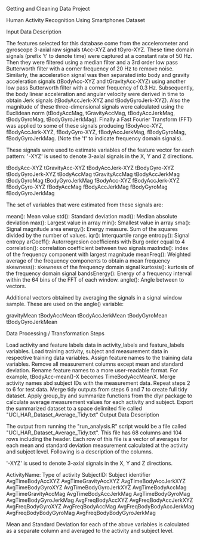 Getting and Cleaning Data Project

Human Activity Recognition Using Smartphones Dataset

Input Data Description

The features selected for this database come from the accelerometer and gyroscope 3-axial raw signals tAcc-XYZ and tGyro-XYZ. These time domain signals (prefix 't' to denote time) were captured at a constant rate of 50 Hz. Then they were filtered using a median filter and a 3rd order low pass Butterworth filter with a corner frequency of 20 Hz to remove noise. Similarly, the acceleration signal was then separated into body and gravity acceleration signals (tBodyAcc-XYZ and tGravityAcc-XYZ) using another low pass Butterworth filter with a corner frequency of 0.3 Hz. Subsequently, the body linear acceleration and angular velocity were derived in time to obtain Jerk signals (tBodyAccJerk-XYZ and tBodyGyroJerk-XYZ). Also the magnitude of these three-dimensional signals were calculated using the Euclidean norm (tBodyAccMag, tGravityAccMag, tBodyAccJerkMag, tBodyGyroMag, tBodyGyroJerkMag). Finally a Fast Fourier Transform (FFT) was applied to some of these signals producing fBodyAcc-XYZ, fBodyAccJerk-XYZ, fBodyGyro-XYZ, fBodyAccJerkMag, fBodyGyroMag, fBodyGyroJerkMag. (Note the 'f' to indicate frequency domain signals).

These signals were used to estimate variables of the feature vector for each pattern:
'-XYZ' is used to denote 3-axial signals in the X, Y and Z directions.

tBodyAcc-XYZ
tGravityAcc-XYZ
tBodyAccJerk-XYZ
tBodyGyro-XYZ
tBodyGyroJerk-XYZ
tBodyAccMag
tGravityAccMag
tBodyAccJerkMag
tBodyGyroMag
tBodyGyroJerkMag
fBodyAcc-XYZ
fBodyAccJerk-XYZ
fBodyGyro-XYZ
fBodyAccMag
fBodyAccJerkMag
fBodyGyroMag
fBodyGyroJerkMag

The set of variables that were estimated from these signals are:

mean(): Mean value
std(): Standard deviation
mad(): Median absolute deviation
max(): Largest value in array
min(): Smallest value in array
sma(): Signal magnitude area
energy(): Energy measure. Sum of the squares divided by the number of values.
iqr(): Interquartile range
entropy(): Signal entropy
arCoeff(): Autorregresion coefficients with Burg order equal to 4
correlation(): correlation coefficient between two signals
maxInds(): index of the frequency component with largest magnitude
meanFreq(): Weighted average of the frequency components to obtain a mean frequency
skewness(): skewness of the frequency domain signal
kurtosis(): kurtosis of the frequency domain signal
bandsEnergy(): Energy of a frequency interval within the 64 bins of the FFT of each window. angle(): Angle between to vectors.

Additional vectors obtained by averaging the signals in a signal window sample. These are used on the angle() variable:

gravityMean
tBodyAccMean
tBodyAccJerkMean
tBodyGyroMean
tBodyGyroJerkMean

Data Processing / Transformation Steps

Load activity and feature labels data in activity_labels and feature_labels variables.
Load training activity, subject and measurement data in respective training data variables.
Assign feature names to the training data variables.
Remove all measurement columns except mean and standard deviation.
Rename feature names to a more user-readable format. For example, tBodyAcc-mean()-X becomes TimeBodyAccMeanX.
Merge activity names abd subject IDs with the measurement data.
Repeat steps 2 to 6 for test data.
Merge tidy outputs from steps 6 and 7 to create full tidy dataset.
Apply group_by and summarize functions from the dlyr package to calculate average measurement values for each activity and subject.
Export the summarized dataset to a space delimited file called "UCI_HAR_Dataset_Average_Tidy.txt"
Output Data Description

The output from running the "run_analysis.R" script would be a file called "UCI_HAR_Dataset_Average_Tidy.txt". This file has 68 columns and 104 rows including the header. Each row of this file is a vector of averages for each mean and standard deviation measurement calculated at the activity and subject level. Following is a description of the columns.

'-XYZ' is used to denote 3-axial signals in the X, Y and Z directions.

ActivityName: Type of activity
SubjectID: Subject identifier
AvgTimeBodyAccXYZ
AvgTimeGravityAccXYZ
AvgTimeBodyAccJerkXYZ
AvgTimeBodyGyroXYZ
AvgTimeBodyGyroJerkXYZ
AvgTimeBodyAccMag
AvgTimeGravityAccMag
AvgTimeBodyAccJerkMag
AvgTimeBodyGyroMag
AvgTimeBodyGyroJerkMag
AvgFreqBodyAccXYZ
AvgFreqBodyAccJerkXYZ
AvgFreqBodyGyroXYZ
AvgFreqBodyAccMag
AvgFreqBodyBodyAccJerkMag
AvgFreqBodyBodyGyroMag
AvgFreqBodyBodyGyroJerkMag

Mean and Standard Deviation for each of the above variables is calculated as a separate column and averaged to the activity and subject level.